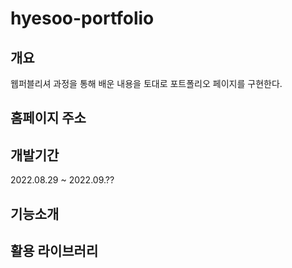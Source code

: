 ﻿# hyesoo-portfolio

## 개요

웹퍼블리셔 과정을 통해 배운 내용을 토대로 포트폴리오 페이지를 구현한다.

## 홈페이지 주소

## 개발기간

2022.08.29 ~ 2022.09.??

## 기능소개

## 활용 라이브러리

